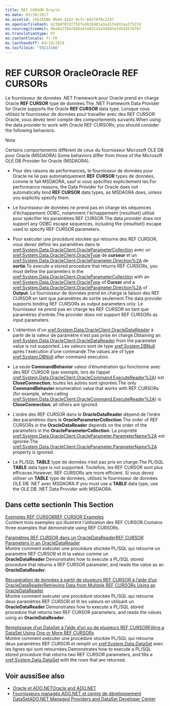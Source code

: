 ```yaml
---
title: REF CURSOR Oracle
ms.date: 03/30/2017
ms.assetid: c6b25b8b-0bdd-41b2-9c7c-661f070c2247
ms.openlocfilehash: b23b0f07d7755fed820481a3ad1fe831ae3f5224
ms.sourcegitcommit: 0be8a279af6d8a43e03141e349d3efd5d35f8767
ms.translationtype: HT
ms.contentlocale: fr-FR
ms.lasthandoff: 04/18/2019
ms.locfileid: "59213166"
---
```

# <a name="oracle-ref-cursors"></a><span data-ttu-id="ab0d1-102">REF CURSOR Oracle</span><span class="sxs-lookup"><span data-stu-id="ab0d1-102">Oracle REF CURSORs</span></span>
<span data-ttu-id="ab0d1-103">Le fournisseur de données .NET Framework pour Oracle prend en charge Oracle **REF CURSOR** type de données.</span><span class="sxs-lookup"><span data-stu-id="ab0d1-103">The .NET Framework Data Provider for Oracle supports the Oracle **REF CURSOR** data type.</span></span> <span data-ttu-id="ab0d1-104">Lorsque vous utilisez le fournisseur de données pour travailler avec des REF CURSOR Oracle, vous devez tenir compte des comportements suivants.</span><span class="sxs-lookup"><span data-stu-id="ab0d1-104">When using the data provider to work with Oracle REF CURSORs, you should consider the following behaviors.</span></span>  
  
> [!NOTE]
>  <span data-ttu-id="ab0d1-105">Certains comportements diffèrent de ceux du fournisseur Microsoft OLE DB pour Oracle (MSDAORA).</span><span class="sxs-lookup"><span data-stu-id="ab0d1-105">Some behaviors differ from those of the Microsoft OLE DB Provider for Oracle (MSDAORA).</span></span>  
  
-   <span data-ttu-id="ab0d1-106">Pour des raisons de performances, le fournisseur de données pour Oracle ne lie pas automatiquement **REF CURSOR** types de données, comme le fait MSDAORA, sauf si vous spécifiez explicitement les.</span><span class="sxs-lookup"><span data-stu-id="ab0d1-106">For performance reasons, the Data Provider for Oracle does not automatically bind **REF CURSOR** data types, as MSDAORA does, unless you explicitly specify them.</span></span>  
  
-   <span data-ttu-id="ab0d1-107">Le fournisseur de données ne prend pas en charge les séquences d'échappement ODBC, notamment l'échappement {resultset} utilisé pour spécifier les paramètres REF CURSOR.</span><span class="sxs-lookup"><span data-stu-id="ab0d1-107">The data provider does not support any ODBC escape sequences, including the {resultset} escape used to specify REF CURSOR parameters.</span></span>  
  
-   <span data-ttu-id="ab0d1-108">Pour exécuter une procédure stockée qui retourne des REF CURSOR, vous devez définir les paramètres dans le <xref:System.Data.OracleClient.OracleParameterCollection> avec un <xref:System.Data.OracleClient.OracleType> de **curseur** et un <xref:System.Data.OracleClient.OracleParameter.Direction%2A> de **sortie**.</span><span class="sxs-lookup"><span data-stu-id="ab0d1-108">To execute a stored procedure that returns REF CURSORs, you must define the parameters in the <xref:System.Data.OracleClient.OracleParameterCollection> with an <xref:System.Data.OracleClient.OracleType> of **Cursor** and a <xref:System.Data.OracleClient.OracleParameter.Direction%2A> of **Output**.</span></span> <span data-ttu-id="ab0d1-109">Le fournisseur de données prend en charge la liaison des REF CURSOR en tant que paramètres de sortie seulement.</span><span class="sxs-lookup"><span data-stu-id="ab0d1-109">The data provider supports binding REF CURSORs as output parameters only.</span></span> <span data-ttu-id="ab0d1-110">Le fournisseur ne prend pas en charge les REF CURSOR en tant que paramètres d'entrée.</span><span class="sxs-lookup"><span data-stu-id="ab0d1-110">The provider does not support REF CURSORs as input parameters.</span></span>  
  
-   <span data-ttu-id="ab0d1-111">L'obtention d'un <xref:System.Data.OracleClient.OracleDataReader> à partir de la valeur de paramètre n'est pas prise en charge.</span><span class="sxs-lookup"><span data-stu-id="ab0d1-111">Obtaining an <xref:System.Data.OracleClient.OracleDataReader> from the parameter value is not supported.</span></span> <span data-ttu-id="ab0d1-112">Les valeurs sont de type <xref:System.DBNull> après l'exécution d'une commande.</span><span class="sxs-lookup"><span data-stu-id="ab0d1-112">The values are of type <xref:System.DBNull> after command execution.</span></span>  
  
-   <span data-ttu-id="ab0d1-113">La seule **CommandBehavior** valeur d’énumération qui fonctionne avec des REF CURSOR (par exemple, lors de l’appel <xref:System.Data.OracleClient.OracleCommand.ExecuteReader%2A>) est **CloseConnection**; toutes les autres sont ignorées.</span><span class="sxs-lookup"><span data-stu-id="ab0d1-113">The only **CommandBehavior** enumeration value that works with REF CURSORs (for example, when calling <xref:System.Data.OracleClient.OracleCommand.ExecuteReader%2A>) is **CloseConnection**; all others are ignored.</span></span>  
  
-   <span data-ttu-id="ab0d1-114">L’ordre des REF CURSOR dans le **OracleDataReader** dépend de l’ordre des paramètres dans le **OracleParameterCollection**.</span><span class="sxs-lookup"><span data-stu-id="ab0d1-114">The order of REF CURSORs in the **OracleDataReader** depends on the order of the parameters in the **OracleParameterCollection**.</span></span> <span data-ttu-id="ab0d1-115">La propriété <xref:System.Data.OracleClient.OracleParameter.ParameterName%2A> est ignorée.</span><span class="sxs-lookup"><span data-stu-id="ab0d1-115">The <xref:System.Data.OracleClient.OracleParameter.ParameterName%2A> property is ignored.</span></span>  
  
-   <span data-ttu-id="ab0d1-116">Le PL/SQL **TABLE** type de données n’est pas pris en charge.</span><span class="sxs-lookup"><span data-stu-id="ab0d1-116">The PL/SQL **TABLE** data type is not supported.</span></span> <span data-ttu-id="ab0d1-117">Toutefois, les REF CURSOR sont plus efficaces.</span><span class="sxs-lookup"><span data-stu-id="ab0d1-117">However, REF CURSORs are more efficient.</span></span> <span data-ttu-id="ab0d1-118">Si vous devez utiliser un **TABLE** type de données, utilisez le fournisseur de données OLE DB .NET avec MSDAORA.</span><span class="sxs-lookup"><span data-stu-id="ab0d1-118">If you must use a **TABLE** data type, use the OLE DB .NET Data Provider with MSDAORA.</span></span>  
  
## <a name="in-this-section"></a><span data-ttu-id="ab0d1-119">Dans cette section</span><span class="sxs-lookup"><span data-stu-id="ab0d1-119">In This Section</span></span>  
 [<span data-ttu-id="ab0d1-120">Exemples REF CURSOR</span><span class="sxs-lookup"><span data-stu-id="ab0d1-120">REF CURSOR Examples</span></span>](../../../../docs/framework/data/adonet/ref-cursor-examples.md)  
 <span data-ttu-id="ab0d1-121">Contient trois exemples qui illustrent l'utilisation des REF CURSOR.</span><span class="sxs-lookup"><span data-stu-id="ab0d1-121">Contains three examples that demonstrate using REF CURSORs.</span></span>  
  
 [<span data-ttu-id="ab0d1-122">Paramètres REF CURSOR dans un OracleDataReader</span><span class="sxs-lookup"><span data-stu-id="ab0d1-122">REF CURSOR Parameters in an OracleDataReader</span></span>](../../../../docs/framework/data/adonet/ref-cursor-parameters-in-an-oracledatareader.md)  
 <span data-ttu-id="ab0d1-123">Montre comment exécuter une procédure stockée PL/SQL qui retourne un paramètre REF CURSOR et lit la valeur comme un **OracleDataReader**.</span><span class="sxs-lookup"><span data-stu-id="ab0d1-123">Demonstrates how to execute a PL/SQL stored procedure that returns a REF CURSOR parameter, and reads the value as an **OracleDataReader**.</span></span>  
  
 [<span data-ttu-id="ab0d1-124">Récupération de données à partir de plusieurs REF CURSOR à l’aide d’un OracleDataReader</span><span class="sxs-lookup"><span data-stu-id="ab0d1-124">Retrieving Data from Multiple REF CURSORs Using an OracleDataReader</span></span>](../../../../docs/framework/data/adonet/retrieving-data-from-multiple-ref-cursors.md)  
 <span data-ttu-id="ab0d1-125">Montre comment exécuter une procédure stockée PL/SQL qui retourne deux paramètres REF CURSOR et lit les valeurs en utilisant un **OracleDataReader**.</span><span class="sxs-lookup"><span data-stu-id="ab0d1-125">Demonstrates how to execute a PL/SQL stored procedure that returns two REF CURSOR parameters, and reads the values using an **OracleDataReader**.</span></span>  
  
 [<span data-ttu-id="ab0d1-126">Remplissage d’un DataSet à l’aide d’un ou de plusieurs REF CURSOR</span><span class="sxs-lookup"><span data-stu-id="ab0d1-126">Filling a DataSet Using One or More REF CURSORs</span></span>](../../../../docs/framework/data/adonet/filling-a-dataset-using-one-or-more-ref-cursors.md)  
 <span data-ttu-id="ab0d1-127">Montre comment exécuter une procédure stockée PL/SQL qui retourne deux paramètres REF CURSOR et remplit un <xref:System.Data.DataSet> avec les lignes qui sont retournées.</span><span class="sxs-lookup"><span data-stu-id="ab0d1-127">Demonstrates how to execute a PL/SQL stored procedure that returns two REF CURSOR parameters, and fills a <xref:System.Data.DataSet> with the rows that are returned.</span></span>  
  
## <a name="see-also"></a><span data-ttu-id="ab0d1-128">Voir aussi</span><span class="sxs-lookup"><span data-stu-id="ab0d1-128">See also</span></span>

- [<span data-ttu-id="ab0d1-129">Oracle et ADO.NET</span><span class="sxs-lookup"><span data-stu-id="ab0d1-129">Oracle and ADO.NET</span></span>](../../../../docs/framework/data/adonet/oracle-and-adonet.md)
- [<span data-ttu-id="ab0d1-130">Fournisseurs managés ADO.NET et centre de développement DataSet</span><span class="sxs-lookup"><span data-stu-id="ab0d1-130">ADO.NET Managed Providers and DataSet Developer Center</span></span>](https://go.microsoft.com/fwlink/?LinkId=217917)

